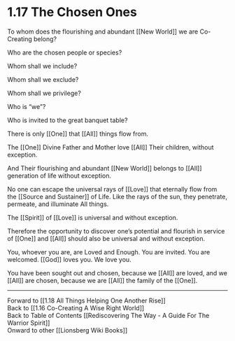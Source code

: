 # 1.17 The Chosen Ones

To whom does the flourishing and abundant [[New World]] we are Co-Creating belong? 

Who are the chosen people or species? 

Whom shall we include? 

Whom shall we exclude? 

Whom shall we privilege?  

Who is “we”? 

Who is invited to the great banquet table? 

There is only [[One]] that [[All]] things flow from. 

The [[One]] Divine Father and Mother love [[All]] Their children, without exception. 

And Their flourishing and abundant [[New World]] belongs to [[All]] generation of life without exception. 

No one can escape the universal rays of [[Love]] that eternally flow from the [[Source and Sustainer]] of Life. Like the rays of the sun, they penetrate, permeate, and illuminate All things. 

The [[Spirit]] of [[Love]] is universal and without exception. 

Therefore the opportunity to discover one’s potential and flourish in service of [[One]] and [[All]] should also be universal and without exception. 

You, whoever you are, are Loved and Enough. You are invited. You are welcomed. [[God]] loves you. We love you. 

You have been sought out and chosen, because we [[All]] are loved, and we [[All]] are chosen, because we are [[All]] the family of the [[One]]. 

____
Forward to [[1.18 All Things Helping One Another Rise]]  
Back to [[1.16 Co-Creating A Wise Right World]]  
Back to Table of Contents [[Rediscovering The Way - A Guide For The Warrior Spirit]]  
Onward to other [[Lionsberg Wiki Books]]  


